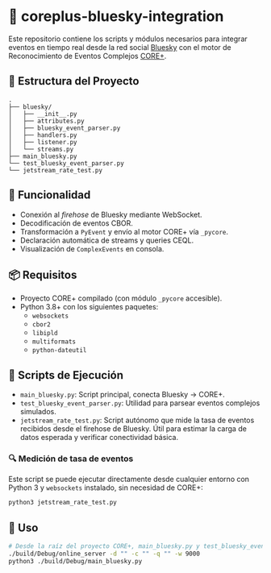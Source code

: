 # 🔵 coreplus-bluesky-integration

Este repositorio contiene los scripts y módulos necesarios para integrar eventos en tiempo real desde la red social [Bluesky](https://bsky.app) con el motor de Reconocimiento de Eventos Complejos [CORE+]([https://core.ing.uc.cl](https://github.com/CORE-cer/CORE)).

## 📂 Estructura del Proyecto

```
.
├── bluesky/
│   ├── __init__.py
│   ├── attributes.py
│   ├── bluesky_event_parser.py
│   ├── handlers.py
│   ├── listener.py
│   └── streams.py
├── main_bluesky.py
└── test_bluesky_event_parser.py
└── jetstream_rate_test.py
```

## 🚀 Funcionalidad

- Conexión al *firehose* de Bluesky mediante WebSocket.
- Decodificación de eventos CBOR.
- Transformación a `PyEvent` y envío al motor CORE+ vía `_pycore`.
- Declaración automática de streams y queries CEQL.
- Visualización de `ComplexEvents` en consola.

## 📦 Requisitos

- Proyecto CORE+ compilado (con módulo `_pycore` accesible).
- Python 3.8+ con los siguientes paquetes:
  - `websockets`
  - `cbor2`
  - `libipld`
  - `multiformats`
  - `python-dateutil`

## 🧪 Scripts de Ejecución

- `main_bluesky.py`: Script principal, conecta Bluesky → CORE+.
- `test_bluesky_event_parser.py`: Utilidad para parsear eventos complejos simulados.
- `jetstream_rate_test.py`: Script autónomo que mide la tasa de eventos recibidos desde el firehose de Bluesky. Útil para estimar la carga de datos esperada y verificar conectividad básica.

### 🔍 Medición de tasa de eventos

Este script se puede ejecutar directamente desde cualquier entorno con Python 3 y `websockets` instalado, sin necesidad de CORE+:

```bash
python3 jetstream_rate_test.py
```
## 🔧 Uso

```bash
# Desde la raíz del proyecto CORE+, main_bluesky.py y test_bluesky_event_parser.py deben estar en CORE/build/Debug:
./build/Debug/online_server -d "" -c "" -q "" -w 9000
python3 ./build/Debug/main_bluesky.py
```
